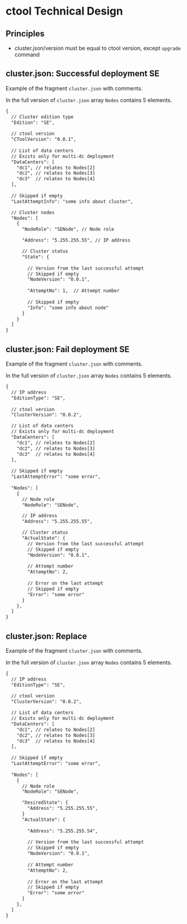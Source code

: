 # ctool Technical Design

## Principles

- cluster.json/version must be equal to ctool version, except `upgrade` command 


## cluster.json: Successful deployment SE

Example of the fragment `cluster.json` with comments.

In the full version of `cluster.json` array `Nodes` contains 5 elements.

```txt
{
  // Cluster edition type
  "Edition": "SE", 
  
  // ctool version
  "CToolVersion": "0.0.1", 
  
  // List of data centers
  // Exists only for multi-dc deployment
  "DataCenters": [ 
    "dc1", // relates to Nodes[2]
    "dc2", // relates to Nodes[3]
    "dc3"  // relates to Nodes[4]
  ],
  
  // Skipped if empty
  "LastAttemptInfo": "some info about cluster",

  // Cluster nodes
  "Nodes": [
    {
      "NodeRole": "SENode", // Node role

      "Address": "5.255.255.55", // IP address

      // Cluster status
      "State": {
        
        // Version from the last successful attempt
        // Skipped if empty
        "NodeVersion": "0.0.1",
        
        "AttemptNo": 1,  // Attempt number
        
        // Skipped if empty
        "Info": "some info about node"
      }
    }
  ]
}
```

## cluster.json: Fail deployment SE

Example of the fragment `cluster.json` with comments.

In the full version of `cluster.json` array `Nodes` contains 5 elements.

```txt
{
  // IP address
  "EditionType": "SE", 
  
  // ctool version
  "ClusterVersion": "0.0.2", 

  // List of data centers
  // Exists only for multi-dc deployment
  "DataCenters": [ 
    "dc1", // relates to Nodes[2]
    "dc2", // relates to Nodes[3]
    "dc3"  // relates to Nodes[4]
  ],
  
  // Skipped if empty
  "LastAttemptError": "some error",
  
  "Nodes": [
    {
      // Node role
      "NodeRole": "SENode",

      // IP address
      "Address": "5.255.255.55",  

      // Cluster status
      "ActualState": {
        // Version from the last successful attempt
        // Skipped if empty
        "NodeVersion": "0.0.1",
        
        // Attempt number
        "AttemptNo": 2,
        
        // Error on the last attempt
        // Skipped if empty
        "Error": "some error"
      }
    },
  ]
}
```

## cluster.json: Replace

Example of the fragment `cluster.json` with comments.

In the full version of `cluster.json` array `Nodes` contains 5 elements.

```txt
{
  // IP address
  "EditionType": "SE", 
  
  // ctool version
  "ClusterVersion": "0.0.2", 

  // List of data centers
  // Exists only for multi-dc deployment
  "DataCenters": [ 
    "dc1", // relates to Nodes[2]
    "dc2", // relates to Nodes[3]
    "dc3"  // relates to Nodes[4]
  ],
  
  // Skipped if empty
  "LastAttemptError": "some error",
  
  "Nodes": [
    {
      // Node role
      "NodeRole": "SENode",

      "DesiredState": {    
        "Address": "5.255.255.55",
      }
      "ActualState": {
      
        "Address": "5.255.255.54",  
      
        // Version from the last successful attempt
        // Skipped if empty
        "NodeVersion": "0.0.1",
        
        // Attempt number
        "AttemptNo": 2,
        
        // Error on the last attempt
        // Skipped if empty
        "Error": "some error"
      }      
    },
  ]
}
```

